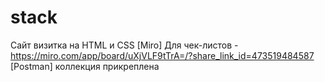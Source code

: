 # stack
Сайт визитка на HTML и CSS
[Miro] Для чек-листов - https://miro.com/app/board/uXjVLF9tTrA=/?share_link_id=473519484587
[Postman] коллекция прикреплена
